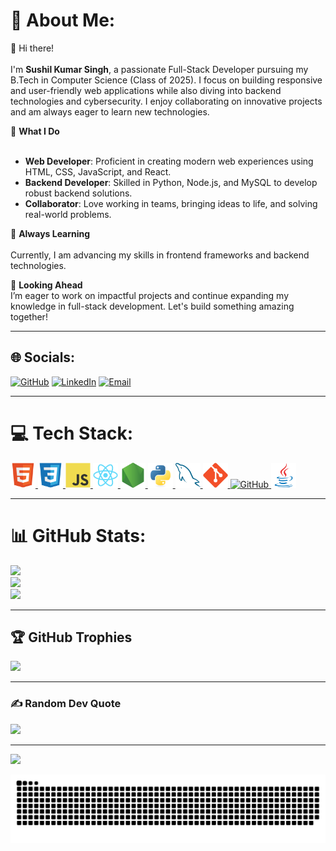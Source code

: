 # 💫 About Me:
👋 Hi there!<br><br>I'm **Sushil Kumar Singh**, a passionate Full-Stack Developer pursuing my B.Tech in Computer Science (Class of 2025). I focus on building responsive and user-friendly web applications while also diving into backend technologies and cybersecurity. I enjoy collaborating on innovative projects and am always eager to learn new technologies.

🚀 **What I Do**<br><br>
- **Web Developer**: Proficient in creating modern web experiences using HTML, CSS, JavaScript, and React.
- **Backend Developer**: Skilled in Python, Node.js, and MySQL to develop robust backend solutions.
- **Collaborator**: Love working in teams, bringing ideas to life, and solving real-world problems.

🌱 **Always Learning**<br><br>
Currently, I am advancing my skills in frontend frameworks and backend technologies.

🎯 **Looking Ahead**<br>
I’m eager to work on impactful projects and continue expanding my knowledge in full-stack development. Let's build something amazing together!

---

## 🌐 Socials:
[![GitHub](https://img.shields.io/badge/GitHub-000000?style=for-the-badge&logo=github&logoColor=white)](https://github.com/sushilsingh33)
[![LinkedIn](https://img.shields.io/badge/LinkedIn-%230077B5.svg?style=for-the-badge&logo=linkedin&logoColor=white)](https://linkedin.com/in/sushil-k-singh3)
[![Email](https://img.shields.io/badge/Email-red?logo=gmail&logoColor=white&style=for-the-badge)](mailto:sushi.k.singh.cse@gmail.com)

---

# 💻 Tech Stack:

<p align="left">
  <a href="https://developer.mozilla.org/en-US/docs/Web/HTML" target="_blank">
    <img src="https://raw.githubusercontent.com/devicons/devicon/master/icons/html5/html5-original.svg" alt="HTML5" width="40" height="40"/>
  </a> 
  <a href="https://developer.mozilla.org/en-US/docs/Web/CSS" target="_blank">
    <img src="https://raw.githubusercontent.com/devicons/devicon/master/icons/css3/css3-original.svg" alt="CSS3" width="40" height="40"/>
  </a> 
  <a href="https://developer.mozilla.org/en-US/docs/Web/JavaScript" target="_blank">
    <img src="https://raw.githubusercontent.com/devicons/devicon/master/icons/javascript/javascript-original.svg" alt="JavaScript" width="40" height="40"/>
  </a>
  <a href="https://reactjs.org/" target="_blank">
    <img src="https://raw.githubusercontent.com/devicons/devicon/master/icons/react/react-original.svg" alt="React" width="40" height="40"/>
  </a> 
  <a href="https://nodejs.org/en/" target="_blank">
    <img src="https://raw.githubusercontent.com/devicons/devicon/master/icons/nodejs/nodejs-original.svg" alt="Node.js" width="40" height="40"/>
  </a> 
  <a href="https://www.python.org/" target="_blank">
    <img src="https://raw.githubusercontent.com/devicons/devicon/master/icons/python/python-original.svg" alt="Python" width="40" height="40"/>
  </a>
  <a href="https://www.mysql.com/" target="_blank">
    <img src="https://raw.githubusercontent.com/devicons/devicon/master/icons/mysql/mysql-original.svg" alt="MySQL" width="40" height="40"/>
  </a>
  <a href="https://git-scm.com/" target="_blank">
    <img src="https://raw.githubusercontent.com/devicons/devicon/master/icons/git/git-original.svg" alt="Git" width="40" height="40"/>
  </a>
  <a href="https://github.com/" target="_blank">
    <img src="https://img.shields.io/badge/GitHub-000000?style=for-the-badge&logo=github&logoColor=white" alt="GitHub" width="100" height="40"/>
  </a>
  <a href="https://www.java.com/" target="_blank">
    <img src="https://raw.githubusercontent.com/devicons/devicon/master/icons/java/java-original.svg" alt="Java" width="40" height="40"/>
  </a>
</p>

---

# 📊 GitHub Stats:
![](https://github-readme-stats.vercel.app/api?username=sushilsingh33&theme=radical&hide_border=false&include_all_commits=true&count_private=true)<br/>
![](https://github-readme-streak-stats.herokuapp.com/?user=sushilsingh33&theme=radical&hide_border=false)<br/>
![](https://github-readme-stats.vercel.app/api/top-langs/?username=sushilsingh33&theme=radical&hide_border=false&include_all_commits=true&count_private=true&layout=compact)

---

## 🏆 GitHub Trophies
![](https://github-profile-trophy.vercel.app/?username=sushilsingh33&theme=radical&no-frame=false&no-bg=false&margin-w=4)

---

### ✍️ Random Dev Quote
![](https://quotes-github-readme.vercel.app/api?type=horizontal&theme=radical)

---

[![](https://visitcount.itsvg.in/api?id=sushilsingh33&icon=0&color=0)](https://visitcount.itsvg.in)

<img src="https://raw.githubusercontent.com/sushilsingh33/sushilsingh33/output/snake.svg?palette=github-dark" alt="Snake animation" />
